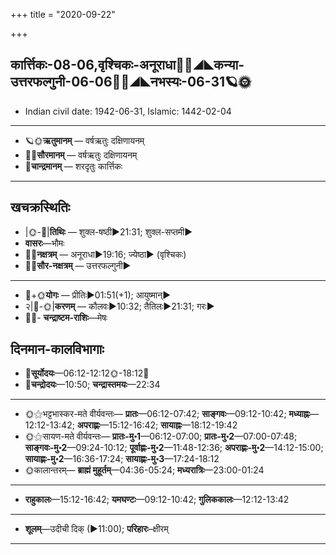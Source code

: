 +++
title = "2020-09-22"

+++
## कार्त्तिकः-08-06,वृश्चिकः-अनूराधा🌛🌌◢◣कन्या-उत्तरफल्गुनी-06-06🌌🌞◢◣नभस्यः-06-31🪐🌞
- Indian civil date: 1942-06-31, Islamic: 1442-02-04
___________________
- 🪐🌞**ऋतुमानम्** — वर्षऋतुः दक्षिणायनम्
- 🌌🌞**सौरमानम्** — वर्षऋतुः दक्षिणायनम्
- 🌛**चान्द्रमानम्** — शरदृतुः कार्त्तिकः
___________________


## खचक्रस्थितिः
- |🌞-🌛|**तिथिः** — शुक्ल-षष्ठी►21:31; शुक्ल-सप्तमी►  
- **वासरः**—भौमः  
- 🌌🌛**नक्षत्रम्** — अनूराधा►19:16; ज्येष्ठा► (वृश्चिकः)  
- 🌌🌞**सौर-नक्षत्रम्** — उत्तरफल्गुनी►  
___________________
- 🌛+🌞**योगः** — प्रीतिः►01:51(+1); आयुष्मान्►  
- २|🌛-🌞|**करणम्** — कौलवः►10:32; तैतिलः►21:31; गरः►  
- 🌌🌛- **चन्द्राष्टम-राशिः**—मेषः  


## दिनमान-कालविभागाः
- 🌅**सूर्योदयः**—06:12-12:12🌞️-18:12🌇  
- 🌛**चन्द्रोदयः**—10:50; **चन्द्रास्तमयः**—22:34  
___________________
- 🌞⚝भट्टभास्कर-मते वीर्यवन्तः— **प्रातः**—06:12-07:42; **साङ्गवः**—09:12-10:42; **मध्याह्नः**—12:12-13:42; **अपराह्णः**—15:12-16:42; **सायाह्नः**—18:12-19:42  
- 🌞⚝सायण-मते वीर्यवन्तः— **प्रातः-मु॰1**—06:12-07:00; **प्रातः-मु॰2**—07:00-07:48; **साङ्गवः-मु॰2**—09:24-10:12; **पूर्वाह्णः-मु॰2**—11:48-12:36; **अपराह्णः-मु॰2**—14:12-15:00; **सायाह्णः-मु॰2**—16:36-17:24; **सायाह्णः-मु॰3**—17:24-18:12  
- 🌞कालान्तरम्— **ब्राह्मं मुहूर्तम्**—04:36-05:24; **मध्यरात्रिः**—23:00-01:24  
___________________
- **राहुकालः**—15:12-16:42; **यमघण्टः**—09:12-10:42; **गुलिककालः**—12:12-13:42  
___________________
- **शूलम्**—उदीची दिक् (►11:00); **परिहारः**–क्षीरम्  
___________________
